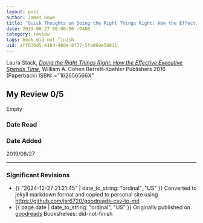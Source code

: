 ```yaml
---
layout: post
author: James Rowe
title: "Quick Thoughts on Doing the Right Things Right: How the Effective Executive Spends Time"
date: 2019-08-27 00:00:00 -0400
category: review
tags: book did-not-finish
uid: aff036d5-e18d-480e-8f77-5fa060e5b811
---
```


Laura Stack, *[Doing the Right Things Right: How the Effective Executive Spends Time](https://www.goodreads.com/book/show/27037552)*, William A. Cohen Berrett-Koehler Publishers 2016 (Paperback) ISBN: ="162656566X"

## My Review 0/5

Empty

### Date Read


### Date Added
2019/08/27

---

### Significant Revisions

- {{ "2024-12-27 21:21:45" | date_to_string: "ordinal", "US" }} Converted to jekyll markdown format and copied to personal site using <https://github.com/jsr6720/goodreads-csv-to-md>
- {{ page.date | date_to_string: "ordinal", "US" }} Originally published on [goodreads](https://www.goodreads.com) Bookshelves: did-not-finish